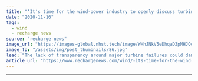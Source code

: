 ```yaml
---
title: "‘It's time for the wind-power industry to openly discuss turbine fires'"
date: "2020-11-16"
tags: 
  - wind
  - recharge news
source: "recharge news"
image_url: "https://images-global.nhst.tech/image/WHhJNkV5eDhqaDZpMHJOdjNpYVB2U3dqcUlBRkdEUnZYY0pGc1JnVWFwRT0=/nhst/binary/0b813008ee6c55af9ad1d2e26568cfb6"
image_fp: "/assets/img/post_thumbnails/86.jpg"
lead: "The lack of transparency around major turbine failures could damage the sector's reputation and slow industry growth, writes Angela Krcmar"
article_url: "https://www.rechargenews.com/wind/-its-time-for-the-wind-power-industry-to-openly-discuss-turbine-fires/2-1-912822"
---
```


---
